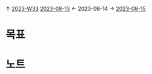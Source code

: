 
↑ [2023-W33](2023-W33.md)
[2023-08-13](2023-08-13.md) ← 2023-08-14 → [2023-08-15](2023-08-15.md)


# 목표



# 노트




